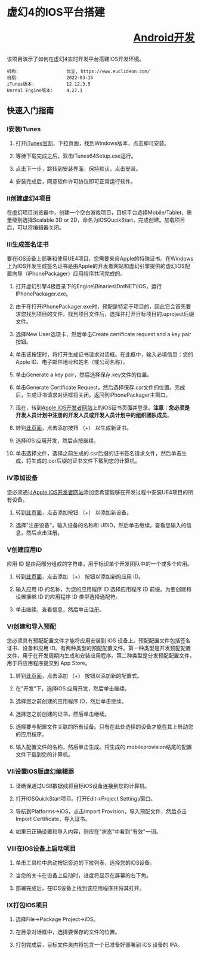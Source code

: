 # 虚幻4的IOS平台搭建<p align="right">[Android开发](README(Android).md)</p>
该项目演示了如何在虚幻4实时开发平台搭建IOS开发环境。

```
机构:                  优立, https://www.euclideon.com/
日期:                  2022-03-15
iTunes版本:            12.12.3.5
Unreal Engine版本:     4.27.1
```

## 快速入门指南
### Ⅰ安装iTunes
1. 打开[iTunes官网](https://www.apple.com.cn/itunes/)，下拉页面，找到Windows版本，点击即可安装。

2. 等待下载完成之后，双击iTunes64Setup.exe运行。

3. 点击下一步，跳转到安装界面，保持默认，点击安装。

4. 安装完成后，同意软件许可协议即可正常运行软件。

### Ⅱ创建虚幻4项目
在虚幻项目浏览器中，创建一个空白游戏项目，目标平台选择Mobile/Tablet，质量级别选择Scalable 3D or 2D，命名为IOSQucikStart，完成创建。加载项目后，可以将编辑器关闭。

### Ⅲ生成签名证书
要在iOS设备上部署和使用UE4项目，您需要来自Apple的特殊证书。在Windows上为IOS开发生成签名证书是由Apple的开发者网站和虚幻引擎提供的虚幻iOS配置向导（iPhonePackager）应用程序共同完成的。
1. 打开虚幻引擎4根目录下的Engine\Binaries\DotNET\IOS，运行IPhonePackager.exe。

2. 由于在打开iPhonePackager.exe时，预配是特定于项目的，因此它会首先要求您找到项目的文件。找到项目文件后，选择并打开目标项目的.uproject后缀文件。

3. 选择New User选项卡，然后单击Create certificate request and a key pair按钮。

4. 单击该按钮时，将打开生成证书请求对话框。在此框中，输入必填信息：您的 Apple ID、电子邮件地址和姓名（或公司名称）。

5. 单击Generate a key pair，然后选择保存.key文件的位置。

6. 单击Generate Certificate Request，然后选择保存.csr文件的位置。完成后，生成证书请求对话框将关闭，返回到iPhonePackager主窗口。

7. 现在，转到[Apple IOS开发者网站](https://idmsa.apple.com/IDMSWebAuth/signin?appIdKey=891bd3417a7776362562d2197f89480a8547b108fd934911bcbea0110d07f757&path=%2Fregister%2Fagree%2F&rv=1)上的iOS证书页面并登录。__注意：您必须是开发人员计划中注册的开发人员或开发人员计划中的组织团队成员__。
9. 转到[此页面](https://developer.apple.com/account/resources/)，点击添加按钮 （+） 以生成新证书。

10. 选择iOS 应用开发，然后点按继续。

11. 单击选择文件，选择之前生成的.csr后缀的证书签名请求文件，然后单击生成，将生成的.cer后缀的证书文件下载到您的计算机。



### Ⅳ添加设备
您必须通过[Apple IOS开发者网站](https://idmsa.apple.com/IDMSWebAuth/signin?appIdKey=891bd3417a7776362562d2197f89480a8547b108fd934911bcbea0110d07f757&path=%2Fregister%2Fagree%2F&rv=1)添加您希望能够在开发过程中安装UE4项目的所有设备。
1. 转到[此页面](https://developer.apple.com/account/resources/)，点击添加按钮 （+） 以添加新设备。

2. 选择"注册设备"，输入设备的名称和 UDID，然后单击继续。查看您输入的信息，然后点击注册。

### Ⅴ创建应用ID
应用 ID 是由两部分组成的字符串，用于标识单个开发团队中的一个或多个应用。
1. 转到[此页面](https://developer.apple.com/account/resources/)，点击添加 （+） 按钮以添加新的应用 ID。

2. 输入应用 ID 的名称，为您的应用程序 ID 选择应用程序 ID 前缀。为要创建和设置捆绑 ID 的应用程序 ID 类型选择通配符。

3. 单击继续，查看信息，然后单击注册。

### Ⅵ创建和导入预配
您必须具有预配配置文件才能将应用安装到 iOS 设备上。预配配置文件包括签名证书、设备和应用 ID。有两种类型的预配配置文件。第一种类型是开发预配配置文件，用于在开发周期内生成和安装应用程序。第二种类型是分发预配配置文件，用于将应用程序提交到 App Store。
1. 转到[此页面](https://developer.apple.com/account/resources/)，点击添加 （+） 按钮以添加新的配置式。

2. 在"开发"下，选择iOS 应用开发，然后单击继续。

3. 选择您之前创建的应用程序 ID，然后单击继续。

4. 选择您之前创建的证书，然后单击继续。

5. 选择要与配置文件关联的所有设备。只有在此处选择的设备才能在其上启动您的应用程序。

6. 输入配置文件的名称，然后单击生成。将生成的.mobileprovision结尾的配置文件下载到您的计算机。

### Ⅶ设置IOS版虚幻编辑器
1. 请确保通过USB数据线将目标iOS设备连接到您的计算机。

2. 打开IOSQuickStart项目。打开Edit->Project Settings窗口。

3. 导航到Platforms->iOS，点击Import Provision，导入预配文件，然后点击Import Certificate，导入证书。

4. 如果已正确设置和导入内容，则应在"状态"中看到"有效"一词。

### Ⅷ在IOS设备上启动项目
1. 单击工具栏中启动按钮旁边的下拉列表，选择您的IOS设备。

2. 当您的关卡在设备上启动时，进度将显示在屏幕的右下角。

3. 部署完成后，在IOS设备上找到该应用程序并将其打开。

### Ⅸ打包IOS项目
1. 选择File->Package Project->iOS。

2. 在目录对话框中，选择要保存的文件的位置。

3. 打包完成后，目标文件夹内将包含一个已准备好部署到 iOS 设备的 IPA。
